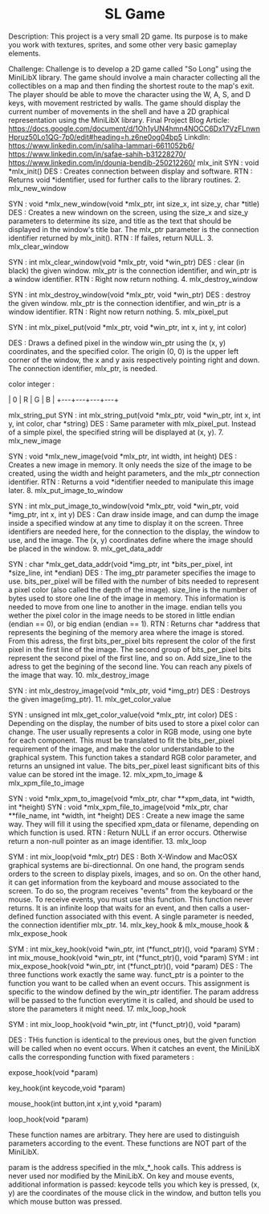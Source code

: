 <center><h1>SL Game</h1></center>
Description:
This project is a very small 2D game. Its purpose is to make you work with textures, sprites, and some other very basic gameplay elements.

Challenge:
Challenge is to develop a 2D game called "So Long" using the MiniLibX library. The game should involve a main character collecting all the collectibles on a map and then finding the shortest route to the map's exit. The player should be able to move the character using the W, A, S, and D keys, with movement restricted by walls. The game should display the current number of movements in the shell and have a 2D graphical representation using the MiniLibX library.
Final Project Blog Article: 
https://docs.google.com/document/d/1Oh1yUN4hmn4NOCC6Dx17VzFLnwnHpruz50Lo1QG-7p0/edit#heading=h.z6ne0og04bp5
LinkdIn:
https://www.linkedin.com/in/saliha-lammari-6611052b6/
https://www.linkedin.com/in/safae-sahih-b31228270/
https://www.linkedin.com/in/dounia-bendib-250212260/
mlx_init
SYN : void *mlx_init() DES : Creates connection between display and software. RTN : Returns void *identifier, used for further calls to the library routines. 2. mlx_new_window

SYN : void *mlx_new_window(void *mlx_ptr, int size_x, int size_y, char *title) DES : Creates a new windown on the screen, using the size_x and size_y parameters to determine its size, and title as the text that should be displayed in the window's title bar. The mlx_ptr parameter is the connection identifier returned by mlx_init(). RTN : If failes, return NULL. 3. mlx_clear_window

SYN : int mlx_clear_window(void *mlx_ptr, void *win_ptr) DES : clear (in black) the given window. mlx_ptr is the connection identifier, and win_ptr is a window identifier. RTN : Right now return nothing. 4. mlx_destroy_window

SYN : int mlx_destroy_window(void *mlx_ptr, void *win_ptr) DES : destroy the given window. mlx_ptr is the connection identifier, and win_ptr is a window identifier. RTN : Right now return nothing. 5. mlx_pixel_put

SYN : int mlx_pixel_put(void *mlx_ptr, void *win_ptr, int x, int y, int color)

DES : Draws a defined pixel in the window win_ptr using the (x, y) coordinates, and the specified color. The origin (0, 0) is the upper left corner of the window, the x and y axis respectively pointing right and down. The connection identifier, mlx_ptr, is needed.

color integer :

| 0 | R | G | B | +---+---+---+---+

mlx_string_put
SYN : int mlx_string_put(void *mlx_ptr, void *win_ptr, int x, int y, int color, char *string) DES : Same parameter with mlx_pixel_put. Instead of a simple pixel, the specified string will be displayed at (x, y). 7. mlx_new_image

SYN : void *mlx_new_image(void *mlx_ptr, int width, int height) DES : Creates a new image in memory. It only needs the size of the image to be created, using the width and height parameters, and the mlx_ptr connection identifier. RTN : Returns a void *identifier needed to manipulate this image later. 8. mlx_put_image_to_window

SYN : int mlx_put_image_to_window(void *mlx_ptr, void *win_ptr, void *img_ptr, int x, int y) DES : Can draw inside image, and can dump the image inside a specified window at any time to display it on the screen. Three identifiers are needed here, for the connection to the display, the window to use, and the image. The (x, y) coordinates define where the image should be placed in the window. 9. mlx_get_data_addr

SYN : char *mlx_get_data_addr(void *img_ptr, int *bits_per_pixel, int *size_line, int *endian) DES : The img_ptr parameter specifies the image to use. bits_per_pixel will be filled with the number of bits needed to represent a pixel color (also called the depth of the image). size_line is the number of bytes used to store one line of the image in memory. This information is needed to move from one line to another in the image. endian tells you wether the pixel color in the image needs to be stored in little endian (endian == 0), or big endian (endian == 1). RTN : Returns char *address that represents the begining of the memory area where the image is stored. From this adress, the first bits_per_pixel bits represent the color of the first pixel in the first line of the image. The second group of bits_per_pixel bits represent the second pixel of the first line, and so on. Add size_line to the adress to get the begining of the second line. You can reach any pixels of the image that way. 10. mlx_destroy_image

SYN : int mlx_destroy_image(void *mlx_ptr, void *img_ptr) DES : Destroys the given image(img_ptr). 11. mlx_get_color_value

SYN : unsigned int mlx_get_color_value(void *mlx_ptr, int color) DES : Depending on the display, the number of bits used to store a pixel color can change. The user usually represents a color in RGB mode, using one byte for each component. This must be translated to fit the bits_per_pixel requirement of the image, and make the color understandable to the graphical system. This function takes a standard RGB color parameter, and returns an unsigned int value. The bits_per_pixel least significant bits of this value can be stored int the image. 12. mlx_xpm_to_image & mlx_xpm_file_to_image

SYN : void *mlx_xpm_to_image(void *mlx_ptr, char **xpm_data, int *width, int *height) SYN : void *mlx_xpm_file_to_image(void *mlx_ptr, char **file_name, int *width, int *height) DES : Create a new image the same way. They will fill it using the specified xpm_data or filename, depending on which function is used. RTN : Return NULL if an error occurs. Otherwise return a non-null pointer as an image identifier. 13. mlx_loop

SYM : int mix_loop(void *mlx_ptr) DES : Both X-Window and MacOSX graphical systems are bi-directionnal. On one hand, the program sends orders to the screen to display pixels, images, and so on. On the other hand, it can get information from the keyboard and mouse associated to the screen. To do so, the program receives "events" from the keyboard or the mouse. To receive events, you must use this function. This function never returns. It is an infinite loop that waits for an event, and then calls a user-defined function associated with this event. A single parameter is needed, the connection identifier mlx_ptr. 14. mlx_key_hook & mlx_mouse_hook & mlx_expose_hook

SYM : int mix_key_hook(void *win_ptr, int (*funct_ptr)(), void *param) SYM : int mix_mouse_hook(void *win_ptr, int (*funct_ptr)(), void *param) SYM : int mix_expose_hook(void *win_ptr, int (*funct_ptr)(), void *param) DES : The three functions work exactly the same way. funct_ptr is a pointer to the function you want to be called when an event occurs. This assignment is specific to the window defined by the win_ptr identifier. The param address will be passed to the function everytime it is called, and should be used to store the parameters it might need. 17. mlx_loop_hook

SYM : int mix_loop_hook(void *win_ptr, int (*funct_ptr)(), void *param)

DES : THis function is identical to the previous ones, but the given function will be called when no event occurs. When it catches an event, the MiniLibX calls the corresponding function with fixed parameters :

expose_hook(void *param)

key_hook(int keycode,void *param)

mouse_hook(int button,int x,int y,void *param)

loop_hook(void *param)

These function names are arbitrary. They here are used to distinguish parameters according to the event. These functions are NOT part of the MiniLibX.

param is the address specified in the mlx_*_hook calls. This address is never used nor modified by the MiniLibX. On key and mouse events, additional information is passed: keycode tells you which key is pressed, (x, y) are the coordinates of the mouse click in the window, and button tells you which mouse button was pressed.
